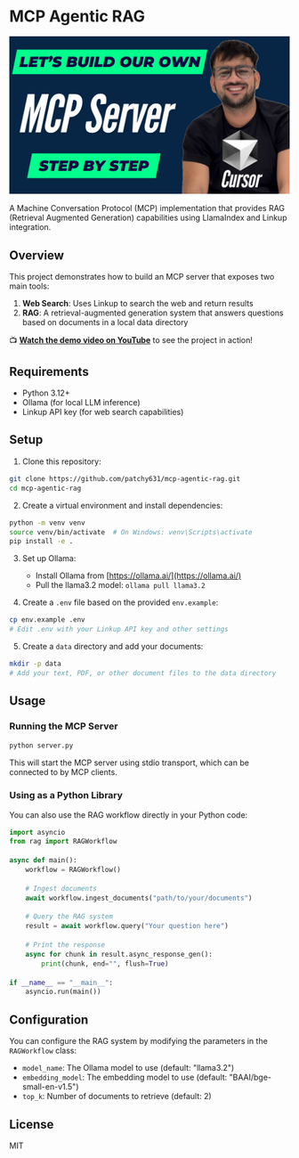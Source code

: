 # MCP Agentic RAG

![MCP Agentic RAG](assets/thumbnail.png)

A Machine Conversation Protocol (MCP) implementation that provides RAG (Retrieval Augmented Generation) capabilities using LlamaIndex and Linkup integration.

## Overview

This project demonstrates how to build an MCP server that exposes two main tools:
1. **Web Search**: Uses Linkup to search the web and return results
2. **RAG**: A retrieval-augmented generation system that answers questions based on documents in a local data directory

📺 **[Watch the demo video on YouTube](https://www.youtube.com/watch?v=XMVzT8X0QTA&t=11s)** to see the project in action!

## Requirements

- Python 3.12+
- Ollama (for local LLM inference)
- Linkup API key (for web search capabilities)

## Setup

1. Clone this repository:
```bash
git clone https://github.com/patchy631/mcp-agentic-rag.git
cd mcp-agentic-rag
```

2. Create a virtual environment and install dependencies:
```bash
python -m venv venv
source venv/bin/activate  # On Windows: venv\Scripts\activate
pip install -e .
```

3. Set up Ollama:
   - Install Ollama from [https://ollama.ai/](https://ollama.ai/)
   - Pull the llama3.2 model: `ollama pull llama3.2`

4. Create a `.env` file based on the provided `env.example`:
```bash
cp env.example .env
# Edit .env with your Linkup API key and other settings
```

5. Create a `data` directory and add your documents:
```bash
mkdir -p data
# Add your text, PDF, or other document files to the data directory
```

## Usage

### Running the MCP Server

```bash
python server.py
```

This will start the MCP server using stdio transport, which can be connected to by MCP clients.

### Using as a Python Library

You can also use the RAG workflow directly in your Python code:

```python
import asyncio
from rag import RAGWorkflow

async def main():
    workflow = RAGWorkflow()
    
    # Ingest documents
    await workflow.ingest_documents("path/to/your/documents")
    
    # Query the RAG system
    result = await workflow.query("Your question here")
    
    # Print the response
    async for chunk in result.async_response_gen():
        print(chunk, end="", flush=True)

if __name__ == "__main__":
    asyncio.run(main())
```

## Configuration

You can configure the RAG system by modifying the parameters in the `RAGWorkflow` class:

- `model_name`: The Ollama model to use (default: "llama3.2")
- `embedding_model`: The embedding model to use (default: "BAAI/bge-small-en-v1.5")
- `top_k`: Number of documents to retrieve (default: 2)

## License

MIT
